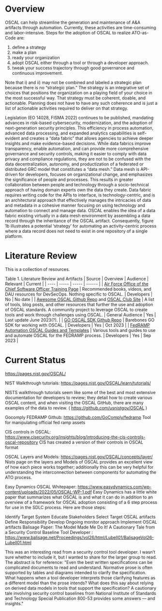 # Overview

OSCAL can help streamline the generation and maintenance of A&A artifacts through automation. Currently, these activities are time-consuming and labor-intensive. Steps for the adoption of OSCAL to realize ATO-as-Code are: 
1. define a strategy
2. make a plan
3. ready your organization
4. adopt OSCAL either through a tool or through a developer approach.
5. tweak your success trajectory through good governance and continuous improvement.

Note that i) and ii) may not be combined and labeled a strategic plan because there is no “strategic plan.” The strategy is an integrative set of choices that positions the organization on a playing field of your choice in the most successful way. That strategy must be coherent, doable, and actionable. Planning does not have to have any such coherence and is just a list of actionable activities required to deliver on that strategy.

Legislation (EO 14028, FISMA 2022) continues to be published, mandating advances in risk-based cybersecurity, modernization, and the adoption of next-generation security principles. This efficiency in process automation, advanced data processing, and expanded analytics capabilities is self-evident and creates a “data fabric” that allows agencies to achieve deeper insights and make evidence-based decisions. While data fabrics improve transparency, enable automation, and can provide more comprehensive governance and security controls, making it easier to comply with data privacy and compliance regulations, they are not to be confused with the data decentralization, autonomy, and productization of a federated or distributed GRC model that constitutes a “data mesh.” Data mesh is API-driven for developers, focuses on organizational change, and emphasizes the significance of people and processes. This results in greater collaboration between people and technology through a socio-technical approach of having domain experts own the data they create. Data fabric requires writing code for the APIs to interface, is technology-centric, and is an architectural approach that effectively manages the intricacies of data and metadata in a cohesive manner focusing on using technology and automation to connect and manage data. OSCAL enables the idea of a data fabric existing virtually in a data mesh environment by assembling a data record through the inheritance of the OSCAL artifact. Consequently, figure 1b illustrates a potential ‘strategy’ for automating an activity-centric process where a data record does not need to exist in one repository of a single platform.

# Literature Review

This is a collection of resources.

Table 1. Literature Review and Artifacts
| Source | Overview | Audience | Relevant | Current |
| ---- | ----- | ----- | ------ |
| [Air Force Office of the Chief Software Officer Training Page](https://software.af.mil/training/) | Recommended books, videos, and DAU resources for DevSecOps. Nothing specific to OSCAL. | Developers | No | No date |
| [Awesome OSCAL Github Repo](https://github.com/oscal-club/awesome-oscal) and [OSCAL Club Site](https://oscal.club/) | A list of tools, blog posts, and other resources that further the use and adoption of OSCAL standards. A community project to leverage OSCAL to create tools and work through challenges using OSCAL. | General Audience | Yes | Last update June 2023(?). |
| [GO OSCAL SDK Github Repo](https://github.com/GoComply/oscalkit) | Barebones GO SDK for working with OSCAL. | Developers | Yes | Oct 2023 |
| [FedRAMP Automation OSCAL Guides and Templates](https://github.com/GSA/fedramp-automation) | Various tools and guides to use and automate OSCAL for the FEDRAMP process. | Developers | Yes | Sep 2023 |

# Current Status

https://pages.nist.gov/OSCAL/

NIST Walkthrough tutorials: https://pages.nist.gov/OSCAL/learn/tutorials/

NISTS walkthrough tutorials seem like some of the best and most extensive documentation for developers to review; they detail how to create various OSCAL content, and when visiting the OSCAL GitHub, there are many examples of the data to review. ( https://github.com/usnistgov/OSCAL )

Gocomply FEDRAMP Github: https://github.com/GoComply/fedramp Tool for manipulating official fed ramp assets

CIS controls in OSCAL: https://www.cisecurity.org/insights/blog/introducing-the-cis-controls-oscal-repository CIS has created a version of their controls in OSCAL format

OSCAL Layers and Models: https://pages.nist.gov/OSCAL/concepts/layer/ Nists page on the layers and Models of OSCAL provides an excellent view of how each piece works together; additionally this can be very helpful for understanding the interconnection between components for automating the ATO process.

Easy Dynamics OSCAL Whitepaper: https://www.easydynamics.com/wp-content/uploads/2022/05/OSCAL-WP-1.pdf Easy Dynamics has a little white paper that summarizes what OSCAL is and what it can do in addition to an overview of a framework for OSCAL adoption consisting of a 6 step process for use in the SDLC process. Here are those steps:

Identify Target System
Educate Stakeholders
Select Target OSCAL artifacts
Define Responsibility
Develop Ongoing monitor approach
Implement OSCAL artifacts
Balisage Paper: The Model Made Me Do It! A Cautionary Tale from a Security Control Baseline Tool Developer : https://www.balisage.net/Proceedings/vol26/html/Lubell01/BalisageVol26-Lubell01.html

This was an interesting read from a security control tool developer. I wasn’t sure whether to include it, but I wanted to share for the larger group to read. The abstract is for reference: "Even the best written specifications can be complicated documents to read and understand. Normative prose is often supported by tables and diagrams intended to clarify the specification. What happens when a tool developer interprets those clarifying features as a different model than the prose intends? What does this say about relying on derived data models in tools that support the specification? A cautionary tale involving security control baselines from National Institute of Standards and Technology Special Publication 800-53 provides some answers — and insights."
